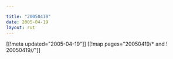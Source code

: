 ```yaml
---

title: "20050419"
date: 2005-04-19
layout: rut
---
```


[[!meta updated="2005-04-19"]]
[[!map pages="20050419/* and ! 20050419/*/*"]]
